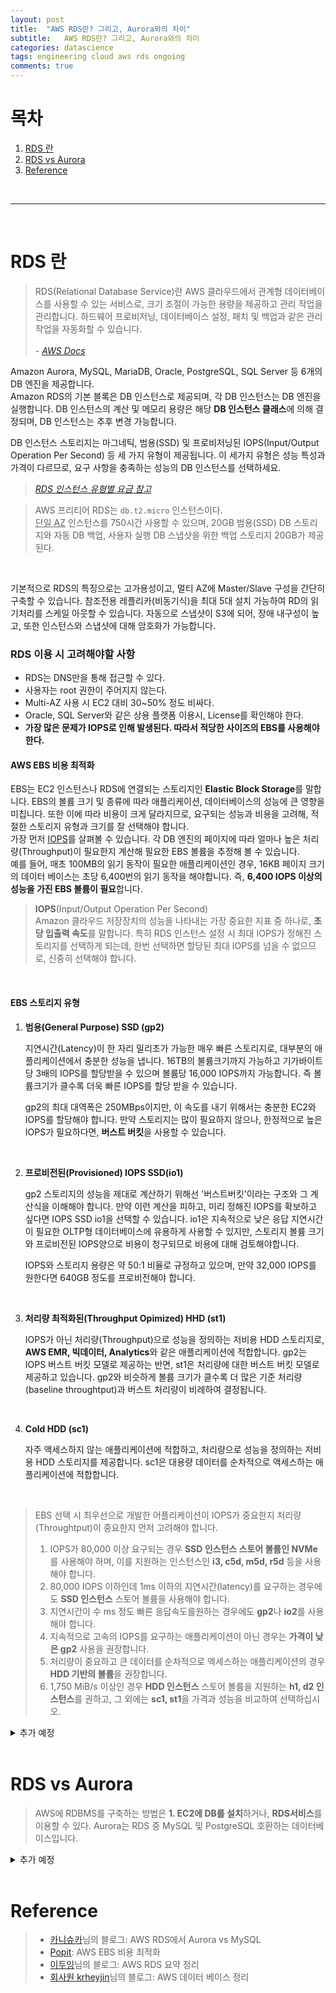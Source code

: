 ```yaml
---
layout: post
title:  "AWS RDS란? 그리고, Aurora와의 차이"
subtitle:   AWS RDS란? 그리고, Aurora와의 차이
categories: datascience
tags: engineering cloud aws rds ongoing
comments: true
---
```


# 목차
1. [RDS 란](#rds-란)
2. [RDS vs Aurora](#rds-vs-aurora)
0. [Reference](#reference)
<br>

---

<br>

# RDS 란

> RDS(Relational Database Service)란 AWS 클라우드에서 관계형 데이터베이스를 사용할 수 있는  서비스로, 크기 조절이 가능한 용량을 제공하고 관리 작업을 관리합니다. 하드웨어 프로비저닝, 데이터베이스 설정, 패치 및 백업과 같은 관리 작업을 자동화할 수 있습니다. <br><br> - *[AWS Docs](https://docs.aws.amazon.com/ko_kr/AmazonRDS/latest/UserGuide/Welcome.html)*

Amazon Aurora, MySQL, MariaDB, Oracle, PostgreSQL, SQL Server 등 6개의 DB 엔진을 제공합니다. <br> Amazon RDS의 기본 블록은 DB 인스턴스로 제공되며, 각 DB 인스턴스는 DB 엔진을 실행합니다. DB 인스턴스의 계산 및 메모리 용량은 해당 **DB 인스턴스 클래스**에 의해 결정되며, DB 인스턴스는 추후 변경 가능합니다.


DB 인스턴스 스토리지는 마그네틱, 범용(SSD) 및 프로비저닝된 IOPS(Input/Output Operation Per Second) 등 세 가지 유형이 제공됩니다. 이 세가지 유형은 성능 특성과 가격이 다르므로, 요구 사항을 충족하는 성능의 DB 인스턴스를 선택하세요.
> [*RDS 인스턴스 유형별 요금 참고*](https://aws.amazon.com/ko/rds/mysql/pricing/)

> AWS 프리티어 RDS는 `db.t2.micro` 인스턴스이다. <br> <u>단일 AZ</u> 인스턴스를 750시간 사용할 수 있으며, 20GB 범용(SSD) DB 스토리지와 자동 DB 백업, 사용자 실행 DB 스냅샷을 위한 백업 스토리지 20GB가 제공된다.

<br>

기본적으로 RDS의 특징으로는 고가용성이고, 멀티 AZ에 Master/Slave 구성을 간단히 구축할 수 있습니다. 참조전용 레플리카(비동기식)을 최대 5대 설치 가능하여 RD의 읽기처리를 스케일 아웃할 수 있습니다. 자동으로 스냅샷이 S3에 되어, 장애 내구성이 높고, 또한 인스턴스와 스냅샷에 대해 암호화가 가능합니다.


### RDS 이용 시 고려해야할 사항
- RDS는 DNS만을 통해 접근할 수 있다.
- 사용자는 root 권한이 주어지지 않는다.
- Multi-AZ 사용 시 EC2 대비 30~50% 정도 비싸다.
- Oracle, SQL Server와 같은 상용 플랫폼 이용시, License를 확인해야 한다.
- **가장 많은 문제가 IOPS로 인해 발생된다. 따라서 적당한 사이즈의 EBS를 사용해야한다.**


#### AWS EBS 비용 최적화

EBS는 EC2 인스턴스나 RDS에 연결되는 스토리지인 **Elastic Block Storage**를 말합니다. EBS의 볼륨 크기 및 종류에 따라 애플리케이션, 데이터베이스의 성능에 큰 영향을 미칩니다. 또한 이에 따라 비용이 크게 달라지므로, 요구되는 성능과 비용을 고려해, 적절한 스토리지 유형과 크기를 잘 선택해야 합니다. <br>
가장 먼저 <u>IOPS</u>를 살펴볼 수 있습니다. 각 DB 엔진의 페이지에 따라 얼마나 높은 처리량(Throughput)이 필요한지 계산해 필요한 EBS 볼륨을 추정해 볼 수 있습니다. <br>
예를 들어, 매초 100MB의 읽기 동작이 필요한 애플리케이션인 경우, 16KB 페이지 크기의 데이터 베이스는 초당 6,400번의 읽기 동작을 해야합니다. 즉, **6,400 IOPS 이상의 성능을 가진 EBS 볼륨이 필요**합니다.

> **IOPS**(Input/Output Operation Per Second) <br>
Amazon 클라우드 저장장치의 성능을 나타내는 가장 중요한 지표 중 하나로, **초당 입출력 속도**를 말합니다. 특히 RDS 인스턴스 설정 시 최대 IOPS가 정해진 스토리지를 선택하게 되는데, 한번 선택하면 할당된 최대 IOPS를 넘을 수 없으므로, 신중히 선택해야 합니다.

<br>

#### EBS 스토리지 유형
1. **범용(General Purpose) SSD (gp2)**

    지연시간(Latency)이 한 자리 밀리초가 가능한 매우 빠른 스토리지로, 대부분의 애플리케이션에서 충분한 성능을 냅니다. 16TB의 불륨크기까지 가능하고 기가바이트 당 3배의 IOPS를 할당받을 수 있으며 볼륨당 16,000 IOPS까지 가능합니다. 즉 볼륨크기가 클수록 더욱 빠른 IOPS를 할당 받을 수 있습니다.

    gp2의 최대 대역폭은 250MBps이지만, 이 속도를 내기 위해서는 충분한 EC2와 IOPS를 할당해야 합니다. 만약 스토리지는 많이 필요하지 않으나, 한정적으로 높은 IOPS가 필요하다면, **버스트 버킷**을 사용할 수 있습니다. 

<br>

2. **프로비전된(Provisioned) IOPS SSD(io1)**

    gp2 스토리지의 성능을 제대로 계산하기 위해선 '버스트버킷'이라는 구조와 그 계산식을 이해해야 합니다. 만약 이런 계산을 피하고, 미리 정해진 IOPS를 확보하고 싶다면 IOPS SSD io1을 선택할 수 있습니다. io1은 지속적으로 낮은 응답 지연시간이 필요한 OLTP형 데이터베이스에 유용하게 사용할 수 있지만, 스토리지 볼륨 크기와 프로비전된 IOPS양으로 비용이 청구되므로 비용에 대해 검토해야합니다. 

    IOPS와 스토리지 용량은 약 50:1 비율로 규정하고 있으며, 만약 32,000 IOPS를 원한다면 640GB 정도를 프로비전해야 합니다.

<br>

3. **처리량 최적화된(Throughput Opimized) HHD (st1)**

    IOPS가 아닌 처리량(Throughput)으로 성능을 정의하는 저비용 HDD 스토리지로, **AWS EMR, 빅데이터, Analytics**와 같은 애플리케이션에 적합합니다. gp2는 IOPS 버스트 버킷 모델로 제공하는 반면, st1은 처리량에 대한 버스트 버킷 모델로 제공하고 있습니다. gp2와 비슷하게 볼륨 크기가 클수록 더 많은 기준 처리량(baseline throughtput)과 버스트 처리량이 비례하여 결정됩니다.

<br>

4. **Cold HDD (sc1)**

    자주 액세스하지 않는 애플리케이션에 적합하고, 처리량으로 성능을 정의하는 저비용 HDD 스토리지를 제공합니다. sc1은 대용량 데이터를 순차적으로 액세스하는 애플리케이션에 적합합니다.

<br>

> EBS 선택 시 최우선으로 개발한 어플리케이션이 IOPS가 중요한지 처리량(Throughtput)이 중요한지 먼저 고려해야 합니다. 
> 1. IOPS가 80,000 이상 요구되는 경우 **SSD 인스턴스 스토어 볼륨인 NVMe**를 사용해야 하며, 이를 지원하는 인스턴스인 **i3, c5d, m5d, r5d** 등을 사용해야 합니다. 
> 2. 80,000 IOPS 이하인데 1ms 이하의 지연시간(latency)를 요구하는 경우에도 **SSD 인스턴스** 스토어 볼륨을 사용해야 합니다. 
> 3. 지연시간이  수 ms 정도 빠른 응답속도를원하는 경우에도 **gp2**나 **io2**를 사용해야 합니다.
> 4. 지속적으로 고속의 IOPS를 요구하는 애플리케이션이 아닌 경우는 **가격이 낮은 gp2** 사용을 권장합니다.
> 5. 처리량이 중요하고 큰 데이터를 순차적으로 액세스하는 애플리케이션의 경우 **HDD 기반의 볼륨**을 권장합니다.
> 6. 1,750 MiB/s 이상인 경우 **HDD 인스턴스** 스토어 볼륨을 지원하는 **h1, d2 인스턴스**를 권하고, 그 외에는 **sc1, st1**을 가격과 성능을 비교하여 선택하십시오.


<details>
<summary>추가 예정</summary>
<div markdown="1">

*제대로 이해하기 위해 추가 공부 필요* <br>
EBS 종류별 가격 비교와 비용 최적화 관련 부분

</div>
</details>

<br>

# RDS vs Aurora

> AWS에 RDBMS를 구축하는 방법은 **1. EC2에 DB를 설치**하거나, **RDS서비스**를 이용할 수 있다. Aurora는 RDS 중 MySQL 및 PostgreSQL 호환하는 데이터베이스입니다.

<details>
<summary>추가 예정</summary>
<div markdown="1">

*제대로 이해하기 위해 추가 공부 필요*<br>
각종 DB 성능에 대한 비교

</div>
</details>


<br>

# Reference
> - [카니슈카](https://kanisuka.tistory.com/43)님의 블로그: AWS RDS에서 Aurora vs MySQL
> - [Popit](https://www.popit.kr/aws-ebselastic-block-storage%EC%9D%98-%EB%B9%84%EC%9A%A9-%EC%B5%9C%EC%A0%81%ED%99%94/): AWS EBS 비용 최적화
> - [이두잉](https://blog.leedoing.com/43)님의 블로그: AWS RDS 요약 정리
> - [회사원 krheyjin](https://onborders.tistory.com/85)님의 블로그: AWS 데이터 베이스 정리